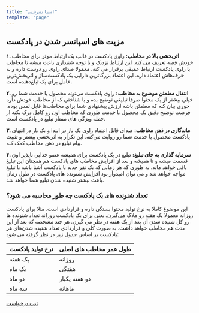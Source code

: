 ```yaml
---
title: "اسپانسرشیپ"
template: "page"
---
```

## مزیت های اسپانسر شدن در پادکست

**۱. اثربخشی بالا در مخاطب:**
راوی پادکست در قالب یک ارتباط موثر برای مخاطب خودش قصه تعریف می کنه. این ارتباط نزدیک و با توجه شنیداری باعث میشه تا مخاطب با راوی پادکست ارتباط عمیقی برقرار می کنه. معمولا صدای راوی رو دوست داره و به حرف‌هاش اعتماد داره. این اعتماد بزرگ‌ترین دارایی یک پادکست‌ساز و اثربخش‌ترین عامل برای یک تبلغ‌دهنده است.

**۲. انتقال مطمئن موضوع به مخاطب:**
راوی پادکست می‌تونه محصول یا خدمت شما رو خیلی بیشتر از یک محتوا صرفا تبلیغی توضیح بده و با شناختی که از مخاطب خودش داره جوری بیان کنه که مطمئن باشه ارزش پیشنهادی شما برای مخاطب‌ها قابل لمس بوده. فرصت توضیح دقیق یک محصول یا خدمت طوری که مخاطب اون رو کامل درک بکنه از جمله ویژگی های ممتاز تبلیغ در پادکست است.

**۳. ماندگاری در ذهن مخاطب:**
صدای قابل اعتماد راوی یک بار در ابتدا و یک بار در انتهای پادکست محصول یا خدمت شما رو روایت می‌کنه. این تکرار به اثربخشی بیشتر و تثبیت پیام تبلیغ در ذهن مخاطب کمک کنه. 

**۴. سرمایه گذاری به جای تبلیغ:**
تبلیغ در یک پادکست برای همیشه عضو جدایی ناپذیر اون قسمت میشه و تا همیشه و بعد از افزایش مخاطب های پادکست هم همچنان این تبلیغ باقی خواهد ماند. به طوری که هر زمانی که یک نفر جدید با پادکست آشنا باشه با تبلیغ مواجه خواهد شد و می توان امیدوار بود افزایش شنونده های پادکست در طول زمان باعث بیشتر شنیده شدن تبلیغ شما خواهد شد.
 
### تعداد شنونده های یک پادکست چه طور محاسبه می شود؟
این موضوع کاملا به نرخ تولید محتوا بستگی داره و قراردادی است. مثلا برای پادکست روزانه معمولا یک هفته رو ملاک می‌گیرن. یعنی برای یک پادکست روزانه تعداد شنونده ها رو کل شنیده شدن آن بعد از یک هفته در نظر می گیرن. هر چند مشخصه که بعد از این مدت هم مخاطب خواهد داشت. به صورت کلی و قراردادی تعداد شنیده شدن‌های هر پادکست بر اساس جدول زیر در نظر گرفته می شود:
 
| نرخ تولید پادکست | طول عمر مخاطب های اصلی |
|------------------------|---------------|
| یک هفته | روزانه |
| یک ماه | هفتگی |
| دو ماه | دو هفته یکبار |
| سه ماه | ماهانه |
 
 
<!-- ### تعداد شنونده‌های پادکست سیناتا چقدره؟
پادکست سیناتا به صورت مرتب هر دوهفته یکبار منتشر میشه. در حال حاضر به طوری قطعی میشه گفت بعد از گذشت دو ماه از انتشار هر قسمت حداقل ۲۰۰۰ نفر پادکست سیناتا رو گوش می‌کنن.
 
### چرا تعداد شنونده ها رو با "حداقل" بیان می کنن؟
چون گاهی افراد داخل ماشین یا منزل در کنار خانواده یا دوستان پادکست گوش می کنن یا از از مسیرهایی برای گوش دادن استفاده می‌کنن که قابل ردیابی نیست مثل تلگرام. برای همین ما بدبینانه ترین حالت رو در نظر میگیریم اون هم فقط تعداد دانلود منحصر به فرد هر قسمت است.
 
### مخاطب های پادکست سیناتا چه ویژگی هایی دارند؟
موضوعات پادکست سیناتا فراگیر و برای عموم مردم تولید می شود. بنابراین هر کس که زبان فارسی بلد باشه می تونه به این پادکست گوش بده و لذت ببرد. برای تسهیل این فرآیند سیناتا هم در اپلیکیشن های پادکست هم در رسانه های اجتماعی مثل تلگرام منتشر می شود تا در دسترس همه مردم باشد.

### قیمت نهایی توی سیناتا چقدر میشه؟
به طوری کلی سیناتا از فرمول زیر برای محاسبه قیمت اسپانسری استفاده می کنه:

<p style="text-align:center">
    <strong>هزینه ثابت * تعداد شنیده شدن * تعداد قسمت</strong>
</p>

هزینه ثابت ۵۰۰ تومان در نظر گرفته میشه (لازم به ذکره این مبلغ تقریبا برابر با هزینه پایه تبلیغات بنری آنلاین است.) و تا انتهای تابستان ۹۸  تعداد شنونده‌ها ۲۰۰۰ نفر در نظر گرفته شده است. همچنین برای اثربخشی بیشتر تبلیغ لازم است تا حداقل در سه قسمت به صورت هم‌زمان و متوالی اسپانسر معرفی شود. بنابراین محاسبه قیمت نهایی به صورت زیر خواهد بود:

|هزینه ثابت|تعداد شنیده شدن هر قسمت|تعداد قسمت تبلیغ|مبلغ کل|
|--------|:--------------------:|-------------:|-----:|
|۵۰۰ تومان |  ۲۰۰۰ بار|۳ قسمت|۳ میلیون تومان | -->


<div class="cl-effect-14">
    <a href="/pages/contacts"> ثبت درخواست </a>
</div>